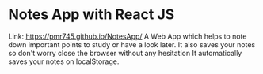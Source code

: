 # Notes App with React JS
Link: https://pmr745.github.io/NotesApp/
A Web App which helps to note down important points to study or have a look later.
It also saves your notes so don't worry close the browser without any hesitation It automatically saves your notes on localStorage.
